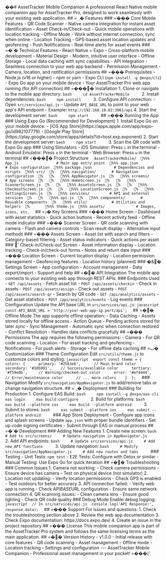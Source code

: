 ��#   A s s e t T r a c k e r   M o b i l e   C o m p a n i o n 
 
 
 
 A   p r o f e s s i o n a l   R e a c t   N a t i v e   m o b i l e   c o m p a n i o n   a p p   f o r   A s s e t T r a c k e r   P r o ,   d e s i g n e d   t o   w o r k   s e a m l e s s l y   w i t h   y o u r   e x i s t i n g   w e b   a p p l i c a t i o n . 
 
 
 
 # #   =؀�  F e a t u r e s 
 
 
 
 # # #   =���  C o r e   M o b i l e   F e a t u r e s 
 
 -   * * Q R   C o d e   S c a n n e r * *   -   N a t i v e   c a m e r a   i n t e g r a t i o n   f o r   i n s t a n t   a s s e t   i d e n t i f i c a t i o n 
 
 -   * * A s s e t   C h e c k - i n / C h e c k - o u t * *   -   Q u i c k   m o b i l e   o p e r a t i o n s   w i t h   l o c a t i o n   t r a c k i n g 
 
 -   * * O f f l i n e   M o d e * *   -   W o r k   w i t h o u t   i n t e r n e t   c o n n e c t i o n ,   s y n c   w h e n   o n l i n e 
 
 -   * * L o c a t i o n   T r a c k i n g * *   -   G P S - b a s e d   a s s e t   l o c a t i o n   u p d a t e s   a n d   g e o f e n c i n g 
 
 -   * * P u s h   N o t i f i c a t i o n s * *   -   R e a l - t i m e   a l e r t s   f o r   a s s e t   e v e n t s 
 
 
 
 # # #   =�'�  T e c h n i c a l   F e a t u r e s 
 
 -   * * R e a c t   N a t i v e   +   E x p o * *   -   C r o s s - p l a t f o r m   m o b i l e   d e v e l o p m e n t 
 
 -   * * M a t e r i a l   D e s i g n * *   -   M o d e r n ,   i n t u i t i v e   u s e r   i n t e r f a c e 
 
 -   * * O f f l i n e   S t o r a g e * *   -   L o c a l   d a t a   c a c h i n g   w i t h   s y n c   c a p a b i l i t i e s 
 
 -   * * A P I   I n t e g r a t i o n * *   -   S e a m l e s s   c o n n e c t i o n   t o   y o u r   w e b   a p p   b a c k e n d 
 
 -   * * P e r m i s s i o n   M a n a g e m e n t * *   -   C a m e r a ,   l o c a t i o n ,   a n d   n o t i f i c a t i o n   p e r m i s s i o n s 
 
 
 
 # #   =���  P r e r e q u i s i t e s 
 
 
 
 -   N o d e . j s   ( v 1 6   o r   h i g h e r ) 
 
 -   n p m   o r   y a r n 
 
 -   E x p o   C L I   ( ` n p m   i n s t a l l   - g   @ e x p o / c l i ` ) 
 
 -   E x p o   G o   a p p   o n   y o u r   m o b i l e   d e v i c e 
 
 -   Y o u r   A s s e t T r a c k e r   P r o   w e b   a p p   r u n n i n g   ( f o r   A P I   c o n n e c t i o n ) 
 
 
 
 # #   =����  I n s t a l l a t i o n 
 
 
 
 1 .   * * C l o n e   o r   n a v i g a t e   t o   t h e   m o b i l e   a p p   d i r e c t o r y : * * 
 
       ` ` ` b a s h 
 
       c d   A s s e t T r a c k e r M o b i l e 
 
       ` ` ` 
 
 
 
 2 .   * * I n s t a l l   d e p e n d e n c i e s : * * 
 
       ` ` ` b a s h 
 
       n p m   i n s t a l l 
 
       ` ` ` 
 
 
 
 3 .   * * C o n f i g u r e   A P I   c o n n e c t i o n : * * 
 
       -   O p e n   ` s r c / s e r v i c e s / a p i . j s ` 
 
       -   U p d a t e   ` A P I _ B A S E _ U R L `   t o   p o i n t   t o   y o u r   w e b   a p p ' s   A P I   e n d p o i n t 
 
       -   E x a m p l e :   ` h t t p : / / 1 9 2 . 1 6 8 . 1 8 . 8 2 : 3 0 0 1 / a p i ` 
 
 
 
 4 .   * * S t a r t   t h e   d e v e l o p m e n t   s e r v e r : * * 
 
       ` ` ` b a s h 
 
       n p m   s t a r t 
 
       ` ` ` 
 
 
 
 # #   =���  R u n n i n g   t h e   A p p 
 
 
 
 # # #   U s i n g   E x p o   G o   ( R e c o m m e n d e d   f o r   D e v e l o p m e n t ) 
 
 
 
 1 .   * * I n s t a l l   E x p o   G o * *   o n   y o u r   m o b i l e   d e v i c e : 
 
       -   [ i O S   A p p   S t o r e ] ( h t t p s : / / a p p s . a p p l e . c o m / a p p / e x p o - g o / i d 9 8 2 1 0 7 7 7 9 ) 
 
       -   [ G o o g l e   P l a y   S t o r e ] ( h t t p s : / / p l a y . g o o g l e . c o m / s t o r e / a p p s / d e t a i l s ? i d = h o s t . e x p . e x p o n e n t ) 
 
 
 
 2 .   * * S t a r t   t h e   d e v e l o p m e n t   s e r v e r : * * 
 
       ` ` ` b a s h 
 
       n p m   s t a r t 
 
       ` ` ` 
 
 
 
 3 .   * * S c a n   t h e   Q R   c o d e * *   w i t h   E x p o   G o   a p p 
 
 
 
 # # #   U s i n g   S i m u l a t o r s 
 
 
 
 -   * * i O S   S i m u l a t o r : * *   P r e s s   ` i `   i n   t h e   t e r m i n a l 
 
 -   * * A n d r o i d   E m u l a t o r : * *   P r e s s   ` a `   i n   t h e   t e r m i n a l 
 
 -   * * W e b   B r o w s e r : * *   P r e s s   ` w `   i n   t h e   t e r m i n a l 
 
 
 
 # #   <����  P r o j e c t   S t r u c t u r e 
 
 
 
 ` ` ` 
 
 A s s e t T r a c k e r M o b i l e / 
 
 % % %  A p p . j s                                   #   M a i n   a p p   e n t r y   p o i n t 
 
 % % %  a p p . j s o n                             #   E x p o   c o n f i g u r a t i o n 
 
 % % %  p a c k a g e . j s o n                     #   D e p e n d e n c i e s   a n d   s c r i p t s 
 
 % % %  s r c / 
 
 %      % % %  n a v i g a t i o n /               #   N a v i g a t i o n   c o n f i g u r a t i o n 
 
 %      %      % % %  A p p N a v i g a t o r . j s 
 
 %      % % %  s c r e e n s /                     #   A p p   s c r e e n s 
 
 %      %      % % %  H o m e S c r e e n . j s 
 
 %      %      % % %  S c a n n e r S c r e e n . j s 
 
 %      %      % % %  A s s e t s S c r e e n . j s 
 
 %      %      % % %  C h e c k o u t S c r e e n . j s 
 
 %      %      % % %  L o c a t i o n S c r e e n . j s 
 
 %      %      % % %  S e t t i n g s S c r e e n . j s 
 
 %      % % %  s e r v i c e s /                   #   A P I   a n d   e x t e r n a l   s e r v i c e s 
 
 %      %      % % %  a p i . j s 
 
 %      % % %  c o m p o n e n t s /               #   R e u s a b l e   c o m p o n e n t s 
 
 %      % % %  u t i l s /                       #   U t i l i t i e s   a n d   h e l p e r s 
 
 %              % % %  t h e m e . j s 
 
 % % %  a s s e t s /                             #   I m a g e s ,   i c o n s ,   e t c . 
 
 ` ` ` 
 
 
 
 # #   <د�  K e y   S c r e e n s 
 
 
 
 # # #   <���  H o m e   S c r e e n 
 
 -   D a s h b o a r d   w i t h   a s s e t   s t a t i s t i c s 
 
 -   Q u i c k   a c t i o n   b u t t o n s 
 
 -   R e c e n t   a c t i v i t y   f e e d 
 
 -   O f f l i n e   m o d e   i n d i c a t o r 
 
 
 
 # # #   =���  S c a n n e r   S c r e e n 
 
 -   Q R   c o d e   s c a n n i n g   w i t h   c a m e r a 
 
 -   F l a s h   a n d   c a m e r a   c o n t r o l s 
 
 -   S c a n   r e s u l t   d i s p l a y 
 
 -   A l t e r n a t i v e   i n p u t   m e t h o d s 
 
 
 
 # # #   =���  A s s e t s   S c r e e n 
 
 -   A s s e t   l i s t   w i t h   s e a r c h   a n d   f i l t e r s 
 
 -   C a t e g o r y - b a s e d   f i l t e r i n g 
 
 -   A s s e t   s t a t u s   i n d i c a t o r s 
 
 -   Q u i c k   a c t i o n s   p e r   a s s e t 
 
 
 
 # # #   '  C h e c k - i n / C h e c k - o u t   S c r e e n 
 
 -   A s s e t   i n f o r m a t i o n   d i s p l a y 
 
 -   L o c a t i o n   t r a c k i n g 
 
 -   C h e c k - i n / c h e c k - o u t   f o r m s 
 
 -   N o t e s   a n d   r e t u r n   d a t e   i n p u t 
 
 
 
 # # #   =���  L o c a t i o n   S c r e e n 
 
 -   C u r r e n t   l o c a t i o n   d i s p l a y 
 
 -   L o c a t i o n   p e r m i s s i o n   m a n a g e m e n t 
 
 -   G e o f e n c i n g   f e a t u r e s 
 
 -   L o c a t i o n   h i s t o r y   ( p l a n n e d ) 
 
 
 
 # # #   �&�  S e t t i n g s   S c r e e n 
 
 -   A p p   c o n f i g u r a t i o n 
 
 -   A c c o u n t   m a n a g e m e n t 
 
 -   D a t a   e x p o r t / i m p o r t 
 
 -   S u p p o r t   a n d   h e l p 
 
 
 
 # #   =��  A P I   I n t e g r a t i o n 
 
 
 
 T h e   m o b i l e   a p p   c o n n e c t s   t o   y o u r   e x i s t i n g   w e b   a p p   t h r o u g h   R E S T   A P I s : 
 
 
 
 # # #   E n d p o i n t s   U s e d 
 
 -   ` G E T   / a p i / a s s e t s `   -   F e t c h   a s s e t   l i s t 
 
 -   ` P O S T   / a p i / a s s e t s / c h e c k i n `   -   C h e c k   i n   a s s e t s 
 
 -   ` P O S T   / a p i / a s s e t s / a s s i g n `   -   C h e c k   o u t   a s s e t s 
 
 -   ` P O S T   / a p i / a s s e t s / s e a r c h - q r `   -   S e a r c h   b y   Q R   c o d e 
 
 -   ` G E T   / a p i / a n a l y t i c s / a s s e t s `   -   G e t   a s s e t   s t a t i s t i c s 
 
 -   ` P O S T   / a p i / a n a l y t i c s / e v e n t s `   -   L o g   e v e n t s 
 
 
 
 # # #   C o n f i g u r a t i o n 
 
 U p d a t e   t h e   A P I   b a s e   U R L   i n   ` s r c / s e r v i c e s / a p i . j s ` : 
 
 ` ` ` j a v a s c r i p t 
 
 c o n s t   A P I _ B A S E _ U R L   =   ' h t t p : / / y o u r - w e b - a p p - i p : p o r t / a p i ' ; 
 
 ` ` ` 
 
 
 
 # #   =��  O f f l i n e   M o d e 
 
 
 
 T h e   a p p   s u p p o r t s   o f f l i n e   o p e r a t i o n : 
 
 
 
 -   * * D a t a   C a c h i n g * *   -   A s s e t s   s t o r e d   l o c a l l y   f o r   o f f l i n e   a c c e s s 
 
 -   * * A c t i o n   Q u e u e * *   -   P e n d i n g   a c t i o n s   s t o r e d   f o r   l a t e r   s y n c 
 
 -   * * S y n c   M a n a g e m e n t * *   -   A u t o m a t i c   s y n c   w h e n   c o n n e c t i o n   r e s t o r e d 
 
 -   * * C o n f l i c t   R e s o l u t i o n * *   -   H a n d l e s   d a t a   c o n f l i c t s   g r a c e f u l l y 
 
 
 
 # #   =���  P e r m i s s i o n s 
 
 
 
 T h e   a p p   r e q u i r e s   t h e   f o l l o w i n g   p e r m i s s i o n s : 
 
 
 
 -   * * C a m e r a * *   -   F o r   Q R   c o d e   s c a n n i n g 
 
 -   * * L o c a t i o n * *   -   F o r   a s s e t   t r a c k i n g   a n d   g e o f e n c i n g 
 
 -   * * N o t i f i c a t i o n s * *   -   F o r   p u s h   a l e r t s 
 
 -   * * S t o r a g e * *   -   F o r   o f f l i n e   d a t a   c a c h i n g 
 
 
 
 # #   <ب�  C u s t o m i z a t i o n 
 
 
 
 # # #   T h e m e   C o n f i g u r a t i o n 
 
 E d i t   ` s r c / u t i l s / t h e m e . j s `   t o   c u s t o m i z e   c o l o r s   a n d   s t y l i n g : 
 
 
 
 ` ` ` j a v a s c r i p t 
 
 e x p o r t   c o n s t   t h e m e   =   { 
 
     c o l o r s :   { 
 
         p r i m a r y :   ' # 2 5 6 3 e b ' ,             / /   M a i n   b r a n d   c o l o r 
 
         s e c o n d a r y :   ' # 1 0 b 9 8 1 ' ,         / /   S u c c e s s / a v a i l a b l e   c o l o r 
 
         t e r t i a r y :   ' # f 5 9 e 0 b ' ,           / /   W a r n i n g / c h e c k e d - o u t   c o l o r 
 
         e r r o r :   ' # e f 4 4 4 4 ' ,                 / /   E r r o r / m a i n t e n a n c e   c o l o r 
 
         / /   . . .   m o r e   c o l o r s 
 
     } 
 
 } ; 
 
 ` ` ` 
 
 
 
 # # #   N a v i g a t i o n 
 
 M o d i f y   ` s r c / n a v i g a t i o n / A p p N a v i g a t o r . j s `   t o   a d d / r e m o v e   t a b s   o r   c h a n g e   n a v i g a t i o n   s t r u c t u r e . 
 
 
 
 # #   =؀�  D e p l o y m e n t 
 
 
 
 # # #   B u i l d i n g   f o r   P r o d u c t i o n 
 
 
 
 1 .   * * C o n f i g u r e   E A S   B u i l d : * * 
 
       ` ` ` b a s h 
 
       n p m   i n s t a l l   - g   @ e x p o / e a s - c l i 
 
       e a s   l o g i n 
 
       e a s   b u i l d : c o n f i g u r e 
 
       ` ` ` 
 
 
 
 2 .   * * B u i l d   f o r   p l a t f o r m s : * * 
 
       ` ` ` b a s h 
 
       e a s   b u i l d   - - p l a t f o r m   i o s 
 
       e a s   b u i l d   - - p l a t f o r m   a n d r o i d 
 
       ` ` ` 
 
 
 
 3 .   * * S u b m i t   t o   s t o r e s : * * 
 
       ` ` ` b a s h 
 
       e a s   s u b m i t   - - p l a t f o r m   i o s 
 
       e a s   s u b m i t   - - p l a t f o r m   a n d r o i d 
 
       ` ` ` 
 
 
 
 # # #   A p p   S t o r e   D e p l o y m e n t 
 
 -   C o n f i g u r e   a p p   i c o n s   a n d   s p l a s h   s c r e e n s 
 
 -   U p d a t e   ` a p p . j s o n `   w i t h   p r o p e r   b u n d l e   i d e n t i f i e r s 
 
 -   S e t   u p   c o d e   s i g n i n g   c e r t i f i c a t e s 
 
 -   S u b m i t   t h r o u g h   E A S   o r   m a n u a l   p r o c e s s 
 
 
 
 # #   =�'�  D e v e l o p m e n t 
 
 
 
 # # #   A d d i n g   N e w   F e a t u r e s 
 
 
 
 1 .   * * C r e a t e   n e w   s c r e e n : * * 
 
       ` ` ` b a s h 
 
       #   A d d   t o   s r c / s c r e e n s / 
 
       #   U p d a t e   n a v i g a t i o n   i n   A p p N a v i g a t o r . j s 
 
       ` ` ` 
 
 
 
 2 .   * * A d d   A P I   e n d p o i n t s : * * 
 
       ` ` ` b a s h 
 
       #   U p d a t e   s r c / s e r v i c e s / a p i . j s 
 
       #   A d d   n e w   A P I   f u n c t i o n s 
 
       ` ` ` 
 
 
 
 3 .   * * U p d a t e   n a v i g a t i o n : * * 
 
       ` ` ` b a s h 
 
       #   M o d i f y   s r c / n a v i g a t i o n / A p p N a v i g a t o r . j s 
 
       #   A d d   n e w   r o u t e s   a n d   t a b s 
 
       ` ` ` 
 
 
 
 # # #   T e s t i n g 
 
 
 
 -   * * U n i t   T e s t s : * *   ` n p m   t e s t ` 
 
 -   * * E 2 E   T e s t s : * *   C o n f i g u r e   w i t h   D e t o x   o r   s i m i l a r 
 
 -   * * M a n u a l   T e s t i n g : * *   U s e   E x p o   G o   f o r   q u i c k   i t e r a t i o n 
 
 
 
 # #   =��  T r o u b l e s h o o t i n g 
 
 
 
 # # #   C o m m o n   I s s u e s 
 
 
 
 1 .   * * C a m e r a   n o t   w o r k i n g : * * 
 
       -   C h e c k   c a m e r a   p e r m i s s i o n s 
 
       -   E n s u r e   d e v i c e   h a s   c a m e r a 
 
       -   T e s t   o n   p h y s i c a l   d e v i c e   ( n o t   s i m u l a t o r ) 
 
 
 
 2 .   * * L o c a t i o n   n o t   u p d a t i n g : * * 
 
       -   V e r i f y   l o c a t i o n   p e r m i s s i o n s 
 
       -   C h e c k   G P S   i s   e n a b l e d 
 
       -   T e s t   o u t d o o r s   f o r   b e t t e r   a c c u r a c y 
 
 
 
 3 .   * * A P I   c o n n e c t i o n   f a i l e d : * * 
 
       -   V e r i f y   w e b   a p p   i s   r u n n i n g 
 
       -   C h e c k   A P I * B A S E * U R L   c o n f i g u r a t i o n 
 
       -   E n s u r e   s a m e   n e t w o r k   c o n n e c t i o n 
 
 
 
 4 .   * * Q R   s c a n n i n g   i s s u e s : * * 
 
       -   C l e a n   c a m e r a   l e n s 
 
       -   E n s u r e   g o o d   l i g h t i n g 
 
       -   C h e c k   Q R   c o d e   q u a l i t y 
 
 
 
 # # #   D e b u g   M o d e 
 
 
 
 E n a b l e   d e b u g   l o g g i n g : 
 
 ` ` ` j a v a s c r i p t 
 
 / /   I n   s r c / s e r v i c e s / a p i . j s 
 
 c o n s o l e . l o g ( ' A P I   R e s p o n s e : ' ,   r e s p o n s e . d a t a ) ; 
 
 ` ` ` 
 
 
 
 # #   =���  S u p p o r t 
 
 
 
 F o r   i s s u e s   a n d   q u e s t i o n s : 
 
 
 
 1 .   * * C h e c k   t h e   t r o u b l e s h o o t i n g   s e c t i o n   a b o v e * * 
 
 2 .   * * R e v i e w   t h e   w e b   a p p   d o c u m e n t a t i o n * * 
 
 3 .   * * C h e c k   E x p o   d o c u m e n t a t i o n : * *   h t t p s : / / d o c s . e x p o . d e v / 
 
 4 .   * * C r e a t e   a n   i s s u e * *   i n   t h e   p r o j e c t   r e p o s i t o r y 
 
 
 
 # #   =���  L i c e n s e 
 
 
 
 T h i s   m o b i l e   c o m p a n i o n   a p p   i s   p a r t   o f   t h e   A s s e t T r a c k e r   P r o   s y s t e m   a n d   f o l l o w s   t h e   s a m e   l i c e n s i n g   t e r m s   a s   t h e   m a i n   a p p l i c a t i o n . 
 
 
 
 # #   =��  V e r s i o n   H i s t o r y 
 
 
 
 -   * * v 1 . 0 . 0 * *   -   I n i t i a l   r e l e a s e   w i t h   c o r e   f e a t u r e s 
 
     -   Q R   c o d e   s c a n n i n g 
 
     -   A s s e t   m a n a g e m e n t 
 
     -   O f f l i n e   m o d e 
 
     -   L o c a t i o n   t r a c k i n g 
 
     -   S e t t i n g s   a n d   c o n f i g u r a t i o n 
 
 
 
 - - - 
 
 
 
 * * A s s e t T r a c k e r   M o b i l e   C o m p a n i o n * *   -   P r o f e s s i o n a l   a s s e t   m a n a g e m e n t   i n   y o u r   p o c k e t !   =���('
 
 
